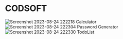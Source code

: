 # CODSOFT

![Screenshot 2023-08-24 222218](https://github.com/chaitu14345/CODSOFT/assets/140838931/ea63ad00-5c24-41bf-86d5-da9c8dca2073)
Calculator 
![Screenshot 2023-08-24 222304](https://github.com/chaitu14345/CODSOFT/assets/140838931/8d0abe31-aa85-481b-85f5-11afa29eab5d)
Password Generator
![Screenshot 2023-08-24 222330](https://github.com/chaitu14345/CODSOFT/assets/140838931/42e31709-972f-4026-8deb-c8bd290d6f6a)
TodoList 
